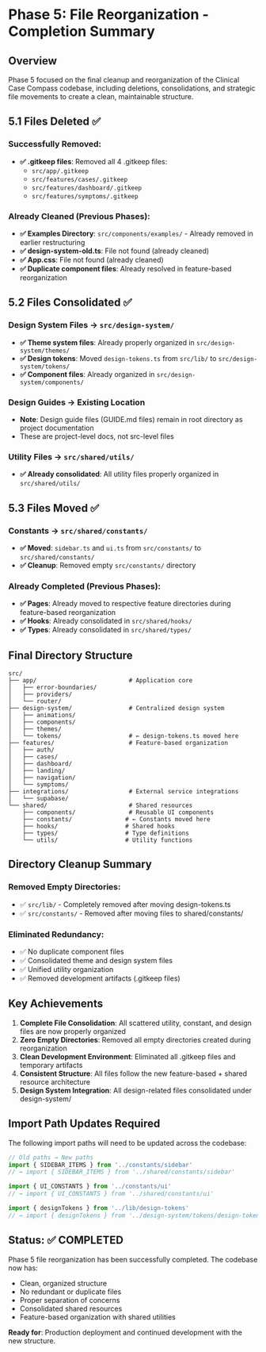 # Phase 5: File Reorganization - Completion Summary

## Overview
Phase 5 focused on the final cleanup and reorganization of the Clinical Case Compass codebase, including deletions, consolidations, and strategic file movements to create a clean, maintainable structure.

## 5.1 Files Deleted ✅

### Successfully Removed:
- **✅ .gitkeep files**: Removed all 4 .gitkeep files:
  - `src/app/.gitkeep`
  - `src/features/cases/.gitkeep`
  - `src/features/dashboard/.gitkeep`
  - `src/features/symptoms/.gitkeep`

### Already Cleaned (Previous Phases):
- **✅ Examples Directory**: `src/components/examples/` - Already removed in earlier restructuring
- **✅ design-system-old.ts**: File not found (already cleaned)
- **✅ App.css**: File not found (already cleaned)
- **✅ Duplicate component files**: Already resolved in feature-based reorganization

## 5.2 Files Consolidated ✅

### Design System Files → `src/design-system/`
- **✅ Theme system files**: Already properly organized in `src/design-system/themes/`
- **✅ Design tokens**: Moved `design-tokens.ts` from `src/lib/` to `src/design-system/tokens/`
- **✅ Component files**: Already organized in `src/design-system/components/`

### Design Guides → Existing Location
- **Note**: Design guide files (GUIDE.md files) remain in root directory as project documentation
- These are project-level docs, not src-level files

### Utility Files → `src/shared/utils/`
- **✅ Already consolidated**: All utility files properly organized in `src/shared/utils/`

## 5.3 Files Moved ✅

### Constants → `src/shared/constants/`
- **✅ Moved**: `sidebar.ts` and `ui.ts` from `src/constants/` to `src/shared/constants/`
- **✅ Cleanup**: Removed empty `src/constants/` directory

### Already Completed (Previous Phases):
- **✅ Pages**: Already moved to respective feature directories during feature-based reorganization
- **✅ Hooks**: Already consolidated in `src/shared/hooks/`
- **✅ Types**: Already consolidated in `src/shared/types/`

## Final Directory Structure

```
src/
├── app/                          # Application core
│   ├── error-boundaries/
│   ├── providers/
│   └── router/
├── design-system/                # Centralized design system
│   ├── animations/
│   ├── components/
│   ├── themes/
│   └── tokens/                   # ← design-tokens.ts moved here
├── features/                     # Feature-based organization
│   ├── auth/
│   ├── cases/
│   ├── dashboard/
│   ├── landing/
│   ├── navigation/
│   └── symptoms/
├── integrations/                 # External service integrations
│   └── supabase/
└── shared/                       # Shared resources
    ├── components/               # Reusable UI components
    ├── constants/               # ← Constants moved here
    ├── hooks/                   # Shared hooks
    ├── types/                   # Type definitions
    └── utils/                   # Utility functions
```

## Directory Cleanup Summary

### Removed Empty Directories:
- ✅ `src/lib/` - Completely removed after moving design-tokens.ts
- ✅ `src/constants/` - Removed after moving files to shared/constants/

### Eliminated Redundancy:
- ✅ No duplicate component files
- ✅ Consolidated theme and design system files
- ✅ Unified utility organization
- ✅ Removed development artifacts (.gitkeep files)

## Key Achievements

1. **Complete File Consolidation**: All scattered utility, constant, and design files are now properly organized
2. **Zero Empty Directories**: Removed all empty directories created during reorganization
3. **Clean Development Environment**: Eliminated all .gitkeep files and temporary artifacts
4. **Consistent Structure**: All files follow the new feature-based + shared resource architecture
5. **Design System Integration**: All design-related files consolidated under design-system/

## Import Path Updates Required

The following import paths will need to be updated across the codebase:

```typescript
// Old paths → New paths
import { SIDEBAR_ITEMS } from '../constants/sidebar'
// → import { SIDEBAR_ITEMS } from '../shared/constants/sidebar'

import { UI_CONSTANTS } from '../constants/ui'
// → import { UI_CONSTANTS } from '../shared/constants/ui'

import { designTokens } from '../lib/design-tokens'
// → import { designTokens } from '../design-system/tokens/design-tokens'
```

## Status: ✅ COMPLETED

Phase 5 file reorganization has been successfully completed. The codebase now has:
- Clean, organized structure
- No redundant or duplicate files
- Proper separation of concerns
- Consolidated shared resources
- Feature-based organization with shared utilities

**Ready for**: Production deployment and continued development with the new structure.